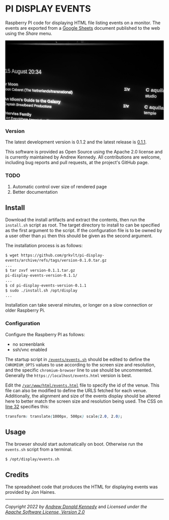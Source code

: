 PI DISPLAY EVENTS
=================

Raspberry PI code for displaying HTML file listing events on a monitor. The
events are exported from a [Google
Sheets](https://docs.google.com/spreadsheets/u/0/) document published to
the web using the _Share_ menu.

![events on screen](events.png)

### Version

The latest development version is 0.1.2 and the latest release is
[0.1.1](https://github.com/grkvlt/pi-display-events/releases/tag/version-0.1.1).

This software is provided as Open Source using the Apache 2.0 license and
is currently maintained by Andrew Kennedy.  All contributions are welcome,
including bug reports and pull requests, at the project's GitHub page.

### TODO

1. Automatic control over size of rendered page
2. Better documentation

## Install

Download the install artifacts and extract the contents, then run the
`install.sh` script as root. The target directory to install to can be
specified as the first argument to the script. If the configuration file
is to be owned by a user other than `pi` then this should be given as the
second argument.

The installation process is as follows:

```shell
$ wget https://github.com/grkvlt/pi-display-events/archive/refs/tags/version-0.1.0.tar.gz
...
$ tar zxvf version-0.1.1.tar.gz
pi-display-events-version-0.1.1/
...
$ cd pi-display-events-version-0.1.1
$ sudo ./install.sh /opt/display
...
```

Installation can take several minutes, or longer on a slow connection or
older Raspberry Pi.

### Configuration

Configure the Raspberry PI as follows:

* no screenblank
* ssh/vnc enabled

The startup script in
[`/events/events.sh`](https://github.com/grkvlt/pi-display-events/blob/main/events.sh#L41-L46)
should be edited to define the `CHROMIUM_OPTS` values to use according to
the screen size and resolution, and the specific `chromium-browser` line to
use should be uncommented.  Generally the `https://localhost/events.html`
version is best.

Edit the
[`/var/www/html/events.html`](https://github.com/grkvlt/pi-display-events/blob/main/events.html#L36-L37)
file to specify the id of the venue. This file can also be modified to
define the URLS fetched for each venue. Additionally, the alignment and
size of the events display should be altered here to better match the
screen size and resolution being used. The CSS on [line
32](https://github.com/grkvlt/pi-display-events/blob/main/events.htmlh#L32)
specifies this:

```css
transform: translate(1000px, 500px) scale(2.0, 2.0);
```

## Usage

The browser should start automatically on boot. Otherwise run the
`events.sh` script from a terminal.

```shell
$ /opt/display/events.sh
```

## Credits

The spreadsheet code that produces the HTML for displaying events was
provided by Jon Haines.

---
_Copyright 2022 by [Andrew Donald Kennedy](mailto:andrew.international@gmail.com)_ and
_Licensed under the [Apache Software License, Version 2.0](http://www.apache.org/licenses/LICENSE-2.0)_
